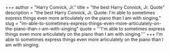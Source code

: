 +++
author = "Harry Connick, Jr."
title = "the best Harry Connick, Jr. Quote"
description = "the best Harry Connick, Jr. Quote: I'm able to sometimes express things even more articulately on the piano than I am with singing."
slug = "im-able-to-sometimes-express-things-even-more-articulately-on-the-piano-than-i-am-with-singing"
quote = '''I'm able to sometimes express things even more articulately on the piano than I am with singing.'''
+++
I'm able to sometimes express things even more articulately on the piano than I am with singing.

